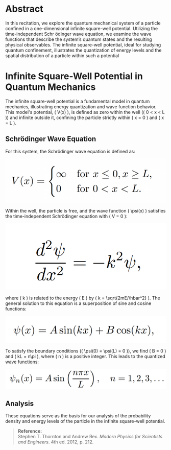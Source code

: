 # Abstract
In this recitation, we explore the quantum mechanical system of a particle confined in a one-dimensional
infinite square-well potential. Utilizing the time-independent Schr ̈odinger wave equation, we examine the
wave functions that describe the system’s quantum states and the resulting physical observables. The
infinite square-well potential, ideal for studying quantum confinement, illustrates the quantization of
energy levels and the spatial distribution of a particle within such a potential

# Infinite Square-Well Potential in Quantum Mechanics

The infinite square-well potential is a fundamental model in quantum mechanics, illustrating energy quantization and wave function behavior. This model's potential, \( V(x) \), is defined as zero within the well (\( 0 < x < L \)) and infinite outside it, confining the particle strictly within \( x = 0 \) and \( x = L \).

## Schrödinger Wave Equation

For this system, the Schrödinger wave equation is defined as:

![Equation 1](eq_1.png)



Within the well, the particle is free, and the wave function \( \psi(x) \) satisfies the time-independent Schrödinger equation with \( V = 0 \):

![Equation 1](eq_2.png)


where \( k \) is related to the energy \( E \) by \( k = \sqrt{2mE/\hbar^2} \). The general solution to this equation is a superposition of sine and cosine functions:

![Equation 1](eq_3.png)


To satisfy the boundary conditions (\( \psi(0) = \psi(L) = 0 \)), we find \( B = 0 \) and \( kL = n\pi \), where \( n \) is a positive integer. This leads to the quantized wave functions:

![Equation 1](eq_4.png)


## Analysis

These equations serve as the basis for our analysis of the probability density and energy levels of the particle in the infinite square-well potential.

> **Reference:**  
> Stephen T. Thornton and Andrew Rex. *Modern Physics for Scientists and Engineers*. 4th ed. 2012, p. 212.


